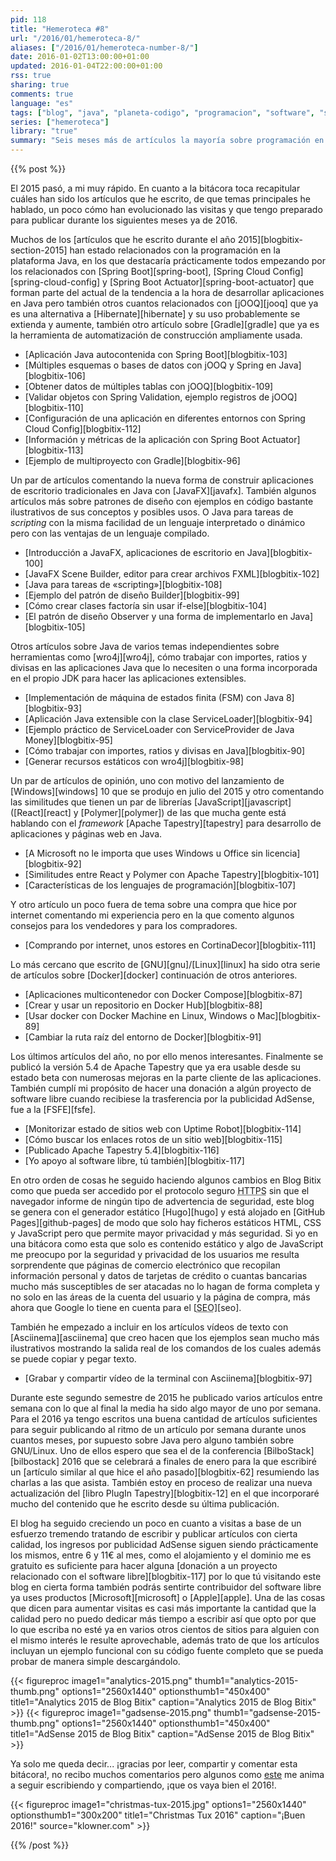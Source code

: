 ```yaml
---
pid: 118
title: "Hemeroteca #8"
url: "/2016/01/hemeroteca-8/"
aliases: ["/2016/01/hemeroteca-number-8/"]
date: 2016-01-02T13:00:00+01:00
updated: 2016-01-04T22:00:00+01:00
rss: true
sharing: true
comments: true
language: "es"
tags: ["blog", "java", "planeta-codigo", "programacion", "software", "software-libre", "tapestry", "gnu-linux"]
series: ["hemeroteca"]
library: "true"
summary: "Seis meses más de artículos la mayoría sobre programación en Java tratando algunas de las nuevas tendencias de programación con las posibilidades de la plataforma de la JVM. Unos pocos artículos más continuando la serie sobre Docker y uno de opinión sobre las licencias de Microsoft."
---
```


{{% post %}}

El 2015 pasó, a mi muy rápido. En cuanto a la bitácora toca recapitular cuáles han sido los artículos que he escrito, de que temas principales he hablado, un poco cómo han evolucionado las visitas y que tengo preparado para publicar durante los siguientes meses ya de 2016.

Muchos de los [artículos que he escrito durante el año 2015][blogbitix-section-2015] han estado relacionados con la programación en la plataforma Java, en los que destacaría prácticamente todos empezando por los relacionados con [Spring Boot][spring-boot], [Spring Cloud Config][spring-cloud-config] y [Spring Boot Actuator][spring-boot-actuator] que forman parte del actual de la tendencia a la hora de desarrollar aplicaciones en Java pero también otros cuantos relacionados con [jOOQ][jooq] que ya es una alternativa a [Hibernate][hibernate] y su uso probablemente se extienda y aumente, también otro artículo sobre [Gradle][gradle] que ya es la herramienta de automatización de construcción ampliamente usada.

* [Aplicación Java autocontenida con Spring Boot][blogbitix-103]
* [Múltiples esquemas o bases de datos con jOOQ y Spring en Java][blogbitix-106]
* [Obtener datos de múltiples tablas con jOOQ][blogbitix-109]
* [Validar objetos con Spring Validation, ejemplo registros de jOOQ][blogbitix-110]
* [Configuración de una aplicación en diferentes entornos con Spring Cloud Config][blogbitix-112]
* [Información y métricas de la aplicación con Spring Boot Actuator][blogbitix-113]
* [Ejemplo de multiproyecto con Gradle][blogbitix-96]

Un par de artículos comentando la nueva forma de construir aplicaciones de escritorio tradicionales en Java con [JavaFX][javafx]. También algunos artículos más sobre patrones de diseño con ejemplos en código bastante ilustrativos de sus conceptos y posibles usos. O Java para tareas de _scripting_ con la misma facilidad de un lenguaje interpretado o dinámico pero con las ventajas de un lenguaje compilado.

* [Introducción a JavaFX, aplicaciones de escritorio en Java][blogbitix-100]
* [JavaFX Scene Builder, editor para crear archivos FXML][blogbitix-102]
* [Java para tareas de «scripting»][blogbitix-108]
* [Ejemplo del patrón de diseño Builder][blogbitix-99]
* [Cómo crear clases factoría sin usar if-else][blogbitix-104]
* [El patrón de diseño Observer y una forma de implementarlo en Java][blogbitix-105]

Otros artículos sobre Java de varios temas independientes sobre herramientas como [wro4j][wro4j], cómo trabajar con importes, ratios y divisas en las aplicaciones Java que lo necesiten o una forma incorporada en el propio JDK para hacer las aplicaciones extensibles.

* [Implementación de máquina de estados finita (FSM) con Java 8][blogbitix-93]
* [Aplicación Java extensible con la clase ServiceLoader][blogbitix-94]
* [Ejemplo práctico de ServiceLoader con ServiceProvider de Java Money][blogbitix-95]
* [Cómo trabajar con importes, ratios y divisas en Java][blogbitix-90]
* [Generar recursos estáticos con wro4j][blogbitix-98]

Un par de artículos de opinión, uno con motivo del lanzamiento de [Windows][windows] 10 que se produjo en julio del 2015 y otro comentando las similitudes que tienen un par de librerías [JavaScript][javascript] ([React][react] y [Polymer][polymer]) de las que mucha gente está hablando con el _framework_ [Apache Tapestry][tapestry] para desarrollo de aplicaciones y páginas web en Java.

* [A Microsoft no le importa que uses Windows u Office sin licencia][blogbitix-92]
* [Similitudes entre React y Polymer con Apache Tapestry][blogbitix-101]
* [Características de los lenguajes de programación][blogbitix-107]

Y otro artículo un poco fuera de tema sobre una compra que hice por internet comentando mi experiencia pero en la que comento algunos consejos para los vendedores y para los compradores.

* [Comprando por internet, unos estores en CortinaDecor][blogbitix-111]

Lo más cercano que escrito de [GNU][gnu]/[Linux][linux] ha sido otra serie de artículos sobre [Docker][docker] continuación de otros anteriores.

* [Aplicaciones multicontenedor con Docker Compose][blogbitix-87]
* [Crear y usar un repositorio en Docker Hub][blogbitix-88]
* [Usar docker con Docker Machine en Linux, Windows o Mac][blogbitix-89]
* [Cambiar la ruta raíz del entorno de Docker][blogbitix-91]

Los últimos artículos del año, no por ello menos interesantes. Finalmente se publicó la versión 5.4 de Apache Tapestry que ya era usable desde su estado beta con numerosas mejoras en la parte cliente de las aplicaciones. También cumplí mi propósito de hacer una donación a algún proyecto de software libre cuando recibiese la trasferencia por la publicidad AdSense, fue a la [FSFE][fsfe].

* [Monitorizar estado de sitios web con Uptime Robot][blogbitix-114]
* [Cómo buscar los enlaces rotos de un sitio web][blogbitix-115]
* [Publicado Apache Tapestry 5.4][blogbitix-116]
* [Yo apoyo al software libre, tú también][blogbitix-117]

En otro orden de cosas he seguido haciendo algunos cambios en Blog Bitix como que pueda ser accedido por el protocolo seguro <abbr title="Hypertext Transfer Protocol Secure">HTTPS</abbr> sin que el navegador informe de ningún tipo de advertencia de seguridad, este blog se genera con el generador estático [Hugo][hugo] y está alojado en [GitHub Pages][github-pages] de modo que solo hay ficheros estáticos HTML, CSS y JavaScript pero que permite mayor privacidad y más seguridad. Si yo en una bitácora como esta que solo es contenido estático y algo de JavaScript me preocupo por la seguridad y privacidad de los usuarios me resulta sorprendente que páginas de comercio electrónico que recopilan información personal y datos de tarjetas de crédito o cuantas bancarias mucho más susceptibles de ser atacadas no lo hagan de forma completa y no solo en las áreas de la cuenta del usuario y la página de compra, más ahora que Google lo tiene en cuenta para el [<abbr title="Search Engine Optimization">SEO</abbr>][seo].

También he empezado a incluir en los artículos vídeos de texto con [Asciinema][asciinema] que creo hacen que los ejemplos sean mucho más ilustrativos mostrando la salida real de los comandos de los cuales además se puede copiar y pegar texto.

* [Grabar y compartir vídeo de la terminal con Asciinema][blogbitix-97]

Durante este segundo semestre de 2015 he publicado varios artículos entre semana con lo que al final la media ha sido algo mayor de uno por semana. Para el 2016 ya tengo escritos una buena cantidad de artículos suficientes para seguir publicando al ritmo de un artículo por semana durante unos cuantos meses, por supuesto sobre Java pero alguno también sobre GNU/Linux. Uno de ellos espero que sea el de la conferencia [BilboStack][bilbostack] 2016 que se celebrará a finales de enero para la que escribiré un [artículo similar al que hice el año pasado][blogbitix-62] resumiendo las charlas a las que asista. También estoy en proceso de realizar una nueva actualización del [libro PlugIn Tapestry][blogbitix-12] en el que incorporaré mucho del contenido que he escrito desde su última publicación.

El blog ha seguido creciendo un poco en cuanto a visitas a base de un esfuerzo tremendo tratando de escribir y publicar artículos con cierta calidad, los ingresos por publicidad AdSense siguen siendo prácticamente los mismos, entre 6 y 11€ al mes, como el alojamiento y el dominio me es gratuito es suficiente para hacer alguna [donación a un proyecto relacionado con el software libre][blogbitix-117] por lo que tú visitando este blog en cierta forma también podrás sentirte contribuidor del software libre ya uses productos [Microsoft][microsoft] o [Apple][apple]. Una de las cosas que dicen para aumentar visitas es casi más importante la cantidad que la calidad pero no puedo dedicar más tiempo a escribir así que opto por que lo que escriba no esté ya en varios otros cientos de sitios para alguien con el mismo interés le resulte aprovechable, además trato de que los artículos incluyan un ejemplo funcional con su código fuente completo que se pueda probar de manera simple descargándolo.

{{< figureproc
    image1="analytics-2015.png" thumb1="analytics-2015-thumb.png" options1="2560x1440" optionsthumb1="450x400" title1="Analytics 2015 de Blog Bitix"
    caption="Analytics 2015 de Blog Bitix" >}}
{{< figureproc
    image1="gadsense-2015.png" thumb1="gadsense-2015-thumb.png" options1="2560x1440" optionsthumb1="450x400" title1="AdSense 2015 de Blog Bitix"
    caption="AdSense 2015 de Blog Bitix" >}}

Ya solo me queda decir... ¡gracias por leer, compartir y comentar esta bitácora!, no recibo muchos comentarios pero algunos como [este](https://twitter.com/josetesan/status/669434170221928449) me anima a seguir escribiendo y compartiendo, ¡que os vaya bien el 2016!.

{{< figureproc
    image1="christmas-tux-2015.jpg" options1="2560x1440" optionsthumb1="300x200" title1="Christmas Tux 2016"
    caption="¡Buen 2016!" source="klowner.com" >}}

{{% /post %}}
